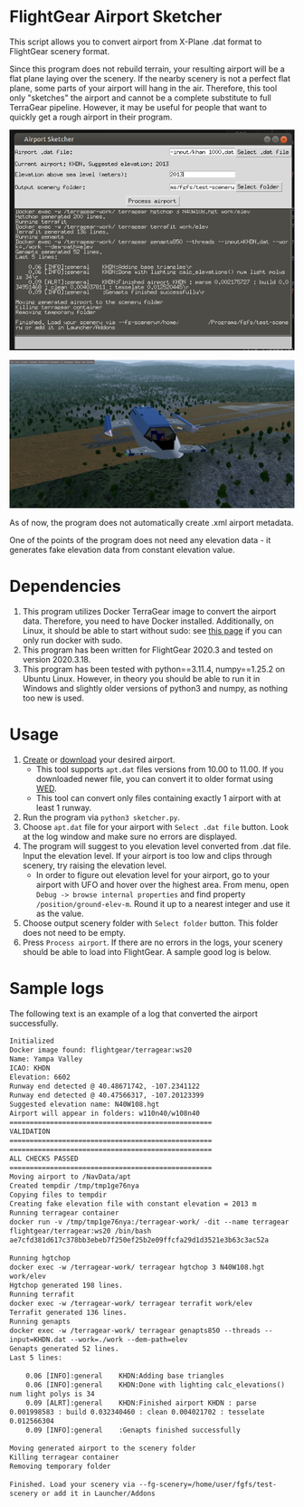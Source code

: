 # FlightGear Airport Sketcher

This script allows you to convert airport from X-Plane .dat format to FlightGear scenery format.

Since this program does not rebuild terrain, your resulting airport will be a flat plane laying over the scenery. If the nearby scenery is not a perfect flat plane, some parts of your airport will hang in the air. Therefore, this tool only "sketches" the airport and cannot be a complete substitute to full TerraGear pipeline. However, it may be useful for people that want to quickly get a rough airport in their program.

![](docs-images/2023-08-06_23-14.png)

![](docs-images/fgfs-20230806201655.png)

As of now, the program does not automatically create .xml airport metadata.

One of the points of the program does not need any elevation data - it generates fake elevation data from constant elevation value.

# Dependencies

1. This program utilizes Docker TerraGear image to convert the airport data. Therefore, you need to have Docker installed. Additionally, on Linux, it should be able to start without sudo: see [this page](https://docs.docker.com/engine/install/linux-postinstall/) if you can only run docker with sudo.
2. This program has been written for FlightGear 2020.3 and tested on version 2020.3.18.
3. This program has been tested with python==3.11.4, numpy==1.25.2 on Ubuntu Linux. However, in theory you should be able to run it in Windows and slightly older versions of python3 and numpy, as nothing too new is used.

# Usage

1. [Create](https://developer.x-plane.com/tools/worldeditor/) or [download](https://gateway.x-plane.com/airports) your desired airport.
    - This tool supports `apt.dat` files versions from 10.00 to 11.00. If you downloaded newer file, you can convert it to older format using [WED](https://developer.x-plane.com/tools/worldeditor/).
    - This tool can convert only files containing exactly 1 airport with at least 1 runway.
2. Run the program via `python3 sketcher.py`.
3. Choose `apt.dat` file for your airport with `Select .dat file` button. Look at the log window and make sure no errors are displayed.
4. The program will suggest to you elevation level converted from .dat file. Input the elevation level. If your airport is too low and clips through scenery, try raising the elevation level.
    - In order to figure out elevation level for your airport, go to your airport with UFO and hover over the highest area. From menu, open `Debug -> browse internal properties` and find property `/position/ground-elev-m`. Round it up to a nearest integer and use it as the value.
5. Choose output scenery folder with `Select folder` button. This folder does not need to be empty.
6. Press `Process airport`. If there are no errors in the logs, your scenery should be able to load into FlightGear. A sample good log is below.

# Sample logs

The following text is an example of a log that converted the airport successfully.

```
Initialized
Docker image found: flightgear/terragear:ws20
Name: Yampa Valley
ICAO: KHDN
Elevation: 6602
Runway end detected @ 40.48671742, -107.2341122
Runway end detected @ 40.47566317, -107.20123399
Suggested elevation name: N40W108.hgt
Airport will appear in folders: w110n40/w108n40
==================================================
VALIDATION
==================================================
==================================================
ALL CHECKS PASSED
==================================================
Moving airport to /NavData/apt
Created tempdir /tmp/tmp1ge76nya
Copying files to tempdir
Creating fake elevation file with constant elevation = 2013 m
Running terragear container
docker run -v /tmp/tmp1ge76nya:/terragear-work/ -dit --name terragear flightgear/terragear:ws20 /bin/bash
ae7cfd381d617c378bb3ebeb7f250ef25b2e09ffcfa29d1d3521e3b63c3ac52a

Running hgtchop
docker exec -w /terragear-work/ terragear hgtchop 3 N40W108.hgt work/elev
Hgtchop generated 198 lines.
Running terrafit
docker exec -w /terragear-work/ terragear terrafit work/elev
Terrafit generated 136 lines.
Running genapts
docker exec -w /terragear-work/ terragear genapts850 --threads --input=KHDN.dat --work=./work --dem-path=elev
Genapts generated 52 lines.
Last 5 lines:

    0.06 [INFO]:general    KHDN:Adding base triangles
    0.06 [INFO]:general    KHDN:Done with lighting calc_elevations() num light polys is 34
    0.09 [ALRT]:general    KHDN:Finished airport KHDN : parse 0.001998583 : build 0.032340460 : clean 0.004021702 : tesselate 0.012566304
    0.09 [INFO]:general    :Genapts finished successfully

Moving generated airport to the scenery folder
Killing terragear container
Removing temporary folder

Finished. Load your scenery via --fg-scenery=/home/user/fgfs/test-scenery or add it in Launcher/Addons
```